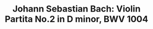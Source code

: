 ---
title: 'Johann Sebastian Bach: Violin Partita No.2 in D minor, BWV 1004' 
published: 2025-07-25
updated: 2025-07-25
description: 'Read more about Markdown features in Fuwari'
image: ''
tags: [Bach, Baroque, Chaconne]
category: 'Bolg'
draft: false 
---